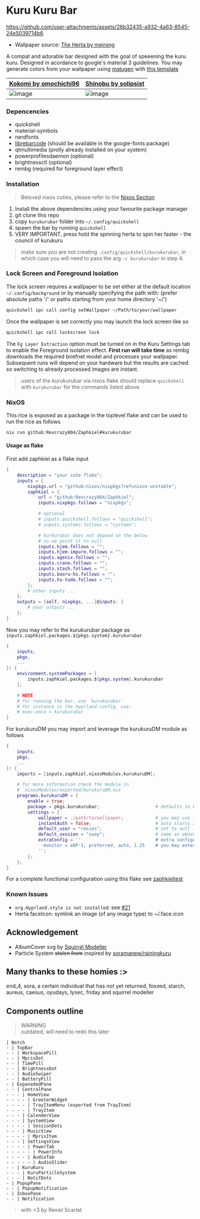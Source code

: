 # Kuru Kuru Bar

https://github.com/user-attachments/assets/26b32435-a932-4a63-8545-24e5039714b6

- Wallpaper source: [The Herta by meirong](https://www.pixiv.net/artworks/126270092)

A compat and adorable bar designed with the goal of speeening the kuru kuru.
Designed in acordance to google's material 3 guidelines.
You may generate colors from your wallpaper using [matugen](https://github.com/InioX/matugen)
with [this template](../../../../nixosModules/external/matugen/templates/quickshell-colors.qml)

| [Kokomi by omochichi96](https://twitter.com/omochichi96/status/1758113643521245240) | [Shinobu by solipsist](https://www.pixiv.net/en/artworks/119108248) |
|----------|----------|
|![image](https://github.com/user-attachments/assets/7ed235f1-0a49-4546-be01-16197dc7940f) | ![image](https://github.com/user-attachments/assets/16cb7c57-92b2-4178-a5e6-d9023012f473) |

### Depencencies

- quickshell
- material-symbols
- nerdfonts
- [librebarcode](https://graphicore.github.io/librebarcode/) (should be available in the google-fonts package)
- qtmultimedia (prolly already installed on your system)
- powerprofilesdaemon (optional)
- brightnessctl (optional)
- rembg (required for foreground layer effect)

### Installation

> Beloved nixos cuties, please refer to the
> [Nixos Section](#Nixos)

1. Install the above dependencies using your favourite package manager
1. git clone this repo
1. copy `kurukurubar` folder into `~/.config/quickshell`
1. spawn the bar by running `quickshell`
1. VERY IMPORTANT, press hold the spinning herta to spin her faster - the council of kurukuru

> make sure you are not creating `.config/quickshell/kurukurubar`,
> in which case you will need to pass the arg `-c kurukurubar` in step 4.

### Lock Screen and Foreground Isolation

The lock screen requires a wallpaper to be set
either at the default location `~/.config/background`
or by manually specifying the path with:
(prefer absolute paths '/' or paths starting from your home directory '~/')

```sh
quickshell ipc call config setWallpaper ~/Path/to/your/wallpaper
```

Once the wallpaper is set correctly you may launch the lock screen like so

```sh
quickshell ipc call lockscreen lock
```

The `Fg Layer Extraction` option must be turned on in the Kuru Settings tab
to enable the Foreground isolation effect.
**First run will take time** as rembg downloads the required birefnet model
and processes your wallpaper.
Subsequent runs will depend on your hardware
but the results are cached
so switching to already processed images are instant.

> users of the kurukurubar via nixos flake should replace `quickshell`
> with `kurukurubar` for the commands listed above

### NixOS

This rice is exposed as a package in the toplevel flake
and can be used to run the rice as follows

```
nix run github:Rexcrazy804/Zaphkiel#kurukurubar
```

#### Usage as flake

First add zaphkiel as a flake input

```nix
{
    description = "your cute flake";
    inputs = {
        nixpkgs.url = "github:nixos/nixpkgs?ref=nixos-unstable";
        zaphkiel = {
            url = "github:Rexcrazy804/Zaphkiel";
            inputs.nixpkgs.follows = "nixpkgs";

            # optional
            # inputs.quickshell.follows = "quickshell";
            # inputs.systems.follows = "systems";

            # kurkurubar does not depend on the below
            # so we point it to null
            inputs.hjem.follows = "";
            inputs.hjem-impure.follows = "";
            inputs.agenix.follows = "";
            inputs.crane.follows = "";
            inputs.stash.follows = "";
            inputs.booru-hs.follows = "";
            inputs.hs-todo.follows = "";
        };
        # other inputs ...
    };
    outputs = {self, nixpkgs, ...}@inputs: {
        # your outputs ...
    };
}
```

Now you may refer to the kurukurubar package as `inputs.zaphkiel.packages.${pkgs.system}.kurukurubar`

```nix
{
    inputs,
    pkgs,
    ...
}: {
    environment.systemPackages = [
        inputs.zaphkiel.packages.${pkgs.system}.kurukurubar
    ];

    # NOTE
    # for running the bar, use `kurukurubar`
    # for instance in the hyprland config, use:
    # exec-once = kurukurubar
}
```

For kurukuruDM you may import and leverage the kurukuruDM module as follows

```nix
{
    inputs,
    pkgs,
    ...
}: {
    imports = [inputs.zaphkiel.nixosModules.kurukuruDM];

    # for more information check the module in 
    # `nixosModules/exported/kurukuruDM.nix`
    programs.kurukuruDM = {
        enable = true;
        package = pkgs.kurukurubar;                     # defaults to kurukurubar-unstable (TODO CHANGE THIS)
        settings = {
            wallpaper = ./path/to/wallpaper;            # you may use fetchurl to get remote images
            instantAuth = false;                        # auto starts authentication, good for fingerprint support ONLY
            default_user = "rexies";                    # set to null for possible values, only usefull for multi user systems
            default_session = "sway";                   # same as above, only usefull for multi session systems
            extraConfig = ''                            # extra configuration passed to underlying hyprland session
              monitor = eDP-1, preferred, auto, 1.25    # you may enter any valid hyprland config here
            '';
        };
    };
}
```

For a complete functional configuration using this flake see
[zaphkieltest](https://github.com/Rexcrazy804/zaphkieltest)

### Known Issues

- `org.Hyprland.style is not installed`: see [#21](https://github.com/Rexcrazy804/Zaphkiel/issues/21#issuecomment-2906546939)
- Herta faceIcon: symlink an image (of any image type) to ~/.face.icon

## Acknowledgement

- AlbumCover svg by [Squirrel Modeller](https://github.com/SquirrelModeller)
- Particle System ~~stolen from~~ inspired by [soramanew/rainingkuru](https://github.com/soramanew/rainingkuru)

## Many thanks to these homies :>

end_4, sora, a certain individual that has not yet returned, foxxed, starch,
aureus, caesus, oyudays, lysec, friday and squirrel modeller

## Components outline

> WARNING <br>
> outdated, will need to redo this later

```
| Notch
- | TopBar
- - | WorkspacePill
- - | MprisDot
- - | TimePill
- - | BrightnessDot
- - | AudioSwiper
- - | BatteryPill
- | ExpanededPane
- - | CentralPane
- - - | HomeView
- - - - | GreeterWidget
- - - - | TrayItemMenu (exported from TrayItem)
- - - - | TrayItem
- - - | CalenderView
- - - | SystemView
- - - - | SessionDots
- - - | MusicView
- - - - | MprisItem
- - - | SettingsView
- - - - | PowerTab
- - - - - | PowerInfo
- - - - | AudioTab
- - - - - | AudioSlider
- - | KuruKuru
- - - | KuruParticleSystem
- - - | NotifDots
- | PopupPane
- - | PopupNotification
- | InboxPane
- - | Notification
```

> with \<3 by Rexiel Scarlet
